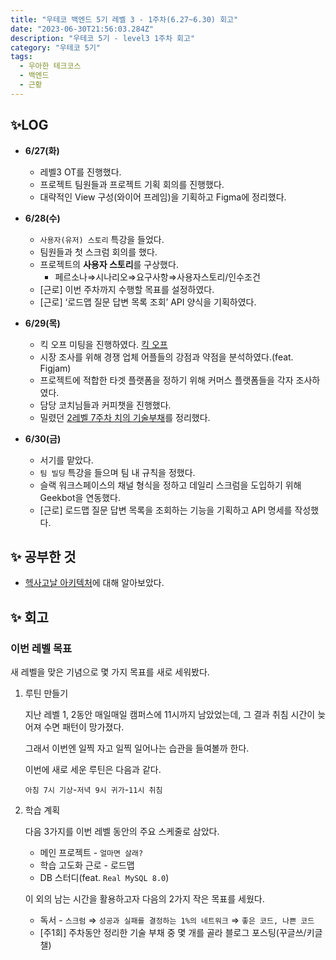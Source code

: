 ```yaml
---
title: "우테코 백엔드 5기 레벨 3 - 1주차(6.27~6.30) 회고"
date: "2023-06-30T21:56:03.284Z"
description: "우테코 5기 - level3 1주차 회고"
category: "우테코 5기"
tags:
  - 우아한 테크코스
  - 백엔드
  - 근황
---
```


## ✨LOG

- **6/27(화)**
  - 레벨3 OT를 진행했다.
  - 프로젝트 팀원들과 프로젝트 기획 회의를 진행했다.
  - 대략적인 View 구성(와이어 프레임)을 기획하고 Figma에 정리했다.
- **6/28(수)**
  - `사용자(유저) 스토리` 특강을 들었다.
  - 팀원들과 첫 스크럼 회의를 했다.
  - 프로젝트의 **사용자 스토리**를 구상했다.
    - 페르소나⇒시나리오⇒요구사항⇒사용자스토리/인수조건
  - [근로] 이번 주차까지 수행할 목표를 설정하였다.
  - [근로] ‘로드맵 질문 답변 목록 조회’ API 양식을 기획하였다.
- **6/29(목)**

  - 킥 오프 미팅을 진행하였다.
    [킥 오프](https://github.com/woowacourse-teams/2023-emmsale/wiki/킥-오프)
  - 시장 조사를 위해 경쟁 업체 어플들의 강점과 약점을 분석하였다.(feat. Figjam)
  - 프로젝트에 적합한 타겟 플랫폼을 정하기 위해 커머스 플랫폼들을 각자 조사하였다.
  - 담당 코치님들과 커피챗을 진행했다.
  - 밀렸던 [2레벨 7주차 치의 기술부채](https://amaran-th.github.io/%EC%9A%B0%ED%85%8C%EC%BD%94%205%EA%B8%B0/[%EA%B8%B0%EC%88%A0%EB%B6%80%EC%B1%84]%20%EC%9A%B0%ED%85%8C%EC%BD%94%205%EA%B8%B0%20%EB%A0%88%EB%B2%A82%20-%207%EC%A3%BC%EC%B0%A8/)를 정리했다.

- **6/30(금)**
  - 서기를 맡았다.
  - `팀 빌딩` 특강을 들으며 팀 내 규칙을 정했다.
  - 슬랙 워크스페이스의 채널 형식을 정하고 데일리 스크럼을 도입하기 위해 Geekbot을 연동했다.
  - [근로] 로드맵 질문 답변 목록을 조회하는 기능을 기획하고 API 명세를 작성했다.

## ✨ 공부한 것

- [헥사고날 아키텍처](<https://amaran-th.github.io/%EC%86%8C%ED%94%84%ED%8A%B8%EC%9B%A8%EC%96%B4%20%EC%84%A4%EA%B3%84/Hexagonal%20Architecture(%ED%97%A5%EC%82%AC%EA%B3%A0%EB%82%A0%20%EC%95%84%ED%82%A4%ED%85%8D%EC%B2%98)/>)에 대해 알아보았다.

## ✨ 회고

### 이번 레벨 목표

새 레벨을 맞은 기념으로 몇 가지 목표를 새로 세워봤다.

1. 루틴 만들기

   지난 레벨 1, 2동안 매일매일 캠퍼스에 11시까지 남았었는데, 그 결과 취침 시간이 늦어져 수면 패턴이 망가졌다.

   그래서 이번엔 일찍 자고 일찍 일어나는 습관을 들여볼까 한다.

   이번에 새로 세운 루틴은 다음과 같다.

   `아침 7시 기상`-`저녁 9시 귀가`-`11시 취침`

2. 학습 계획

   다음 3가지를 이번 레벨 동안의 주요 스케줄로 삼았다.

   - 메인 프로젝트 - `얼마면 살래?`
   - 학습 고도화 근로 - 로드맵
   - DB 스터디(feat. `Real MySQL 8.0`)

   이 외의 남는 시간을 활용하고자 다음의 2가지 작은 목표를 세웠다.

   - 독서 - `스크럼` ⇒ `성공과 실패를 결정하는 1%의 네트워크` ⇒ `좋은 코드, 나쁜 코드`
   - [주1회] 주차동안 정리한 기술 부채 중 몇 개를 골라 블로그 포스팅(꾸글쓰/키글챌)

